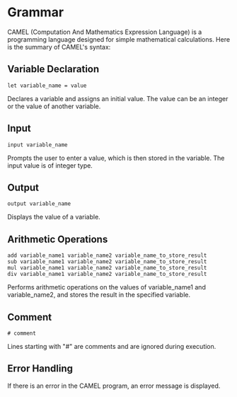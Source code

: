 # Grammar
CAMEL (Computation And Mathematics Expression Language) is a programming language designed for simple mathematical calculations. Here is the summary of CAMEL's syntax:

## Variable Declaration
```
let variable_name = value
```
Declares a variable and assigns an initial value. The value can be an integer or the value of another variable.  

## Input
```
input variable_name
```
Prompts the user to enter a value, which is then stored in the variable. The input value is of integer type.    

## Output
```
output variable_name
```
Displays the value of a variable.  

## Arithmetic Operations
```
add variable_name1 variable_name2 variable_name_to_store_result
sub variable_name1 variable_name2 variable_name_to_store_result
mul variable_name1 variable_name2 variable_name_to_store_result
div variable_name1 variable_name2 variable_name_to_store_result
```
Performs arithmetic operations on the values of variable_name1 and variable_name2, and stores the result in the specified variable.  

## Comment
```
# comment
```
Lines starting with "#" are comments and are ignored during execution.  

## Error Handling
If there is an error in the CAMEL program, an error message is displayed.  